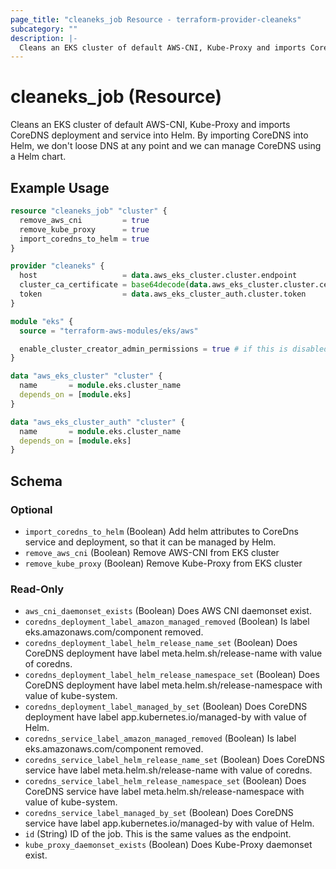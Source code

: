```yaml
---
page_title: "cleaneks_job Resource - terraform-provider-cleaneks"
subcategory: ""
description: |-
  Cleans an EKS cluster of default AWS-CNI, Kube-Proxy and imports CoreDNS deployment and service into Helm. By importing CoreDNS into Helm, we don't loose DNS at any point and we can manage CoreDNS using a Helm chart.
---
```


# cleaneks_job (Resource)

Cleans an EKS cluster of default AWS-CNI, Kube-Proxy and imports CoreDNS deployment and service into Helm. By importing CoreDNS into Helm, we don't loose DNS at any point and we can manage CoreDNS using a Helm chart.

## Example Usage

```terraform
resource "cleaneks_job" "cluster" {
  remove_aws_cni         = true
  remove_kube_proxy      = true
  import_coredns_to_helm = true
}

provider "cleaneks" {
  host                   = data.aws_eks_cluster.cluster.endpoint
  cluster_ca_certificate = base64decode(data.aws_eks_cluster.cluster.certificate_authority[0].data)
  token                  = data.aws_eks_cluster_auth.cluster.token
}

module "eks" {
  source = "terraform-aws-modules/eks/aws"

  enable_cluster_creator_admin_permissions = true # if this is disabled then the deployment user cannot work inside kubernetes cluster
}

data "aws_eks_cluster" "cluster" {
  name       = module.eks.cluster_name
  depends_on = [module.eks]
}

data "aws_eks_cluster_auth" "cluster" {
  name       = module.eks.cluster_name
  depends_on = [module.eks]
}
```

<!-- schema generated by tfplugindocs -->
## Schema

### Optional

- `import_coredns_to_helm` (Boolean) Add helm attributes to CoreDns service and deployment, so that it can be managed by Helm.
- `remove_aws_cni` (Boolean) Remove AWS-CNI from EKS cluster
- `remove_kube_proxy` (Boolean) Remove Kube-Proxy from EKS cluster

### Read-Only

- `aws_cni_daemonset_exists` (Boolean) Does AWS CNI daemonset exist.
- `coredns_deployment_label_amazon_managed_removed` (Boolean) Is label eks.amazonaws.com/component removed.
- `coredns_deployment_label_helm_release_name_set` (Boolean) Does CoreDNS deployment have label meta.helm.sh/release-name with value of coredns.
- `coredns_deployment_label_helm_release_namespace_set` (Boolean) Does CoreDNS deployment have label meta.helm.sh/release-namespace with value of kube-system.
- `coredns_deployment_label_managed_by_set` (Boolean) Does CoreDNS deployment have label app.kubernetes.io/managed-by with value of Helm.
- `coredns_service_label_amazon_managed_removed` (Boolean) Is label eks.amazonaws.com/component removed.
- `coredns_service_label_helm_release_name_set` (Boolean) Does CoreDNS service have label meta.helm.sh/release-name with value of coredns.
- `coredns_service_label_helm_release_namespace_set` (Boolean) Does CoreDNS service have label meta.helm.sh/release-namespace with value of kube-system.
- `coredns_service_label_managed_by_set` (Boolean) Does CoreDNS service have label app.kubernetes.io/managed-by with value of Helm.
- `id` (String) ID of the job. This is the same values as the endpoint.
- `kube_proxy_daemonset_exists` (Boolean) Does Kube-Proxy daemonset exist.